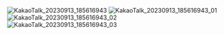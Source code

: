 ![KakaoTalk_20230913_185616943](https://github.com/sejongsmarcle/2023_Autumn_DataAnalysisStudy/assets/70877858/8a52f848-9384-4edf-b0aa-9e2b8d7a79f7)
![KakaoTalk_20230913_185616943_01](https://github.com/sejongsmarcle/2023_Autumn_DataAnalysisStudy/assets/70877858/fec2b409-2e72-4110-b419-e80526c2eb2b)
![KakaoTalk_20230913_185616943_02](https://github.com/sejongsmarcle/2023_Autumn_DataAnalysisStudy/assets/70877858/77fd3cf1-d136-4cd9-80b2-9248d4cbbdb6)
![KakaoTalk_20230913_185616943_03](https://github.com/sejongsmarcle/2023_Autumn_DataAnalysisStudy/assets/70877858/9e1b6061-00e7-4ced-887f-28bd1856625b)
